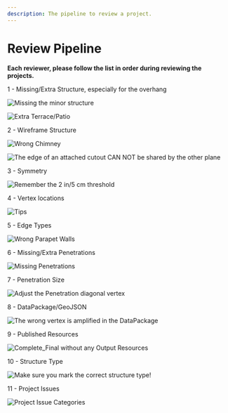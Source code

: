 ```yaml
---
description: The pipeline to review a project.
---
```


# Review Pipeline

**Each reviewer, please follow the list in order during reviewing the projects.**

1 - Missing/Extra Structure, especially for the overhang

![Missing the minor structure](../.gitbook/assets/2018-07-31_15-33-15.jpg)

![Extra Terrace/Patio ](../.gitbook/assets/11755.gif)

2 - Wireframe Structure

![Wrong Chimney](../.gitbook/assets/2018-07-13_10-04-22.jpg)

![The edge of an attached cutout CAN NOT be shared by the other plane](../.gitbook/assets/2018-07-28_17-02-00.jpg)

3 - Symmetry

![Remember the 2 in/5 cm threshold](../.gitbook/assets/2018-07-31_16-11-05.jpg)

4 - Vertex locations

![Tips](../.gitbook/assets/2018-07-31_16-12-39%20%281%29.jpg)

5 - Edge Types

![Wrong Parapet Walls](../.gitbook/assets/2018-07-15_12-26-10.jpg)

6 - Missing/Extra Penetrations

![Missing Penetrations](../.gitbook/assets/12384-penetrations.gif)

7 - Penetration Size

![Adjust the Penetration diagonal vertex](../.gitbook/assets/1.jpg)

8 - DataPackage/GeoJSON

![The wrong vertex is amplified in the DataPackage](../.gitbook/assets/2018-07-09_11-42-33.jpg)

9 - Published Resources

![Complete\_Final without any Output Resources](../.gitbook/assets/2018-07-23_11-02-40.jpg)

10 - Structure Type

![Make sure you mark the correct structure type!](../.gitbook/assets/2018-07-31_16-08-02.jpg)

11 - Project Issues

![Project Issue Categories](../.gitbook/assets/2018-07-31_16-17-20.jpg)

